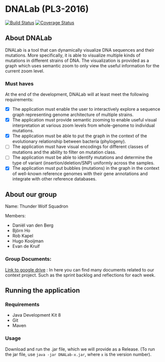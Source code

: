 # DNALab (PL3-2016) 

[![Build Status](https://travis-ci.org/ProgrammingLife2016/PL3-2016.svg?branch=master)](https://travis-ci.org/ProgrammingLife2016/PL3-2016)
[![Coverage Status](https://coveralls.io/repos/github/ProgrammingLife2016/PL3-2016/badge.svg?branch=master)](https://coveralls.io/github/ProgrammingLife2016/PL3-2016?branch=master)

## About DNALab

DNALab is a tool that can dynamically visualize DNA sequences and their mutations. More specifically, it is able to visualize multiple kinds of mutations in different strains of DNA. The visualization is provided as a graph which uses semantic zoom to only view the useful information for the current zoom level.

### Must haves
At the end of the development, DNALab will at least meet the following requirements:
- [x] The application must enable the user to interactively explore a sequence graph representing genome architecture of multiple strains.
- [x] The application must provide semantic zooming to enable useful visual interpretation at various zoom levels from whole-genome to individual mutations.
- [x] The application must be able to put the graph in the context of the evolutionary relationship between bacteria (phylogeny).
- [ ] The application must have visual encodings for different classes of mutations and the ability to filter on mutation class.
- [ ] The application must be able to identify mutations and determine the type of variant (insertion/deletion/SNP) uniformly across the samples.
- [x] The application must put bubbles (mutations) in the graph in the context of well-known reference genomes with their gene annotations and integrate with other reference databases.

## About our group

Name: Thunder Wolf Squadron

Members:
*	Daniël van den Berg
*	Björn Ho
*	Rob Kapel
*	Hugo Kooijman
*	Evan de Kruif

### Group Documents:

[Link to google drive](https://drive.google.com/open?id=0Bxc2kRNP35ziMFVoN2lWV0NxQzA) : In here you can find many documents related to our context project. Such as the sprint backlog and reflections for each week.

## Running the application

### Requirements
* Java Development Kit 8
*	Git
*	Maven

### Usage
Download and run the .jar file, which we will provide as a Release. (To run the jar file, use ```java -jar DNALab-x.jar```, where ```x``` is the version number).

